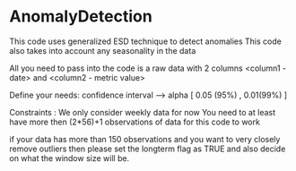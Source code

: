 # AnomalyDetection
This code uses generalized ESD technique to detect anomalies
This code also takes into account any seasonality in the data

All you need to pass into the code is a raw data with 2 columns
<column1 - date> and <column2 - metric value>

Define your needs:
confidence interval --> alpha [ 0.05 (95%) , 0.01(99%) ]

Constraints : 
We only consider weekly data for now 
You need to at least have more then (2*56)+1 observations of data for this code to work 

if your data has more than 150 observations and you want to very closely remove outliers then please set the longterm flag as TRUE and also decide on what the window size will be.

